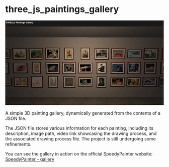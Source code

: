 # three_js_paintings_gallery


![Gallery Preview](images/gallery_preview.jpg)

A simple 3D painting gallery, dynamically generated from the contents of a JSON file.

The JSON file stores various information for each painting, including its description, image path, video link showcasing the drawing process, and the associated drawing process file.
The project is still undergoing some refinements.

You can see the gallery in action on the official SpeedyPainter website:
[SpeedyPainter - gallery](https://speedypainter.altervista.org/gallery/index.php)
